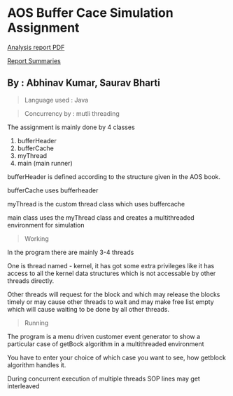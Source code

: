 # AOS Buffer Cace Simulation Assignment

[Analysis report PDF](./Abhinav_Saurav-Bharti.pdf)

[Report Summaries](./reports/)

## By : **Abhinav Kumar, Saurav Bharti**

> Language used : Java 

> Concurrency by : mutli threading

The assignment is mainly done by 4 classes

1. bufferHeader
2. bufferCache
3. myThread
4. main (main runner)

bufferHeader is defined according to the structure given in the AOS book.

bufferCache uses bufferheader

myThread is the custom thread class which uses buffercache 

main class uses the myThread class and creates a multithreaded environment for simulation 

>Working

In the program there are mainly 3-4 threads

One is thread named - kernel, it has got some extra privileges like it has access to all the kernel data structures which is not accessable by other threads directly.

Other threads will request for the block and which may release the blocks timely or may cause other threads to wait and may make free list empty which will cause waiting to be done by all other threads.




> Running 

The program is a menu driven customer event generator to show a particular case of getBock algorithm in a multithreaded environment

You have to enter your choice of which case you want to see, how getblock algorithm handles it.

During concurrent execution of multiple threads SOP lines may get interleaved 
